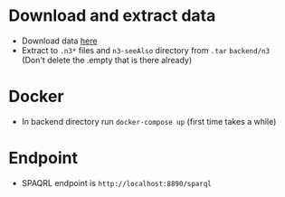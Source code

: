 # Download and extract data

- Download data [here](http://sirismm.si.edu/siris/linkeddata/n3.tar)
- Extract to ```.n3*``` files and ```n3-seeAlso``` directory from ```.tar``` ```backend/n3``` (Don't delete the .empty that is there already)

# Docker

- In backend directory run ```docker-compose up``` (first time takes a while)

# Endpoint

- SPAQRL endpoint is ```http://localhost:8890/sparql```

